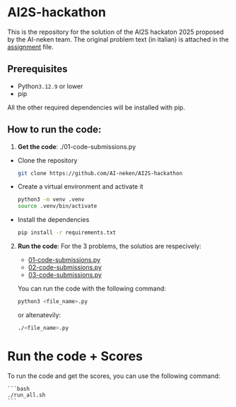 # AI2S-hackathon

This is the repository for the solution of the AI2S hackaton 2025 proposed by the AI-neken team.
The original problem text (in italian) is attached in the [assignment](./assignment.pdf) file.

## Prerequisites
 - Python`3.12.9` or lower
 - pip

All the other required dependencies will be installed with pip.


## How to run the code: 

1. **Get the code**: ./01-code-submissions.py
  - Clone the repository 

    ```bash
    git clone https://github.com/AI-neken/AI2S-hackathon
    ```

  - Create a virtual environment and activate it

    ```bash
    python3 -m venv .venv
    source .venv/bin/activate
    ```
  - Install the dependencies

    ```bash
    pip install -r requirements.txt
    ```
2. **Run the code**:
  For the 3 problems, the solutios are respecively:
    - [01-code-submissions.py](./01-code-submissions.py)
    - [02-code-submissions.py](./02-code-submissions.py)
    - [03-code-submissions.py](./03-code-submissions.py)
 
   You can run the code with the following command:

    ```bash
    python3 <file_name>.py
    ```

    or altenatevily:

    ```bash
    ./<file_name>.py
    ```

# Run the code + Scores
  To run the code and get the scores, you can use the following command:

    ```bash
    ./run_all.sh
    ```
    